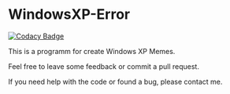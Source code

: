 # WindowsXP-Error
[![Codacy Badge](https://api.codacy.com/project/badge/Grade/06f6ce7a41f04667822b7f6ce7bc8fd5)](https://www.codacy.com/manual/shzmu/WindowsXP-Error?utm_source=github.com&amp;utm_medium=referral&amp;utm_content=shzmu/WindowsXP-Error&amp;utm_campaign=Badge_Grade)

This is a programm for create Windows XP Memes.

Feel free to leave some feedback or commit a pull request.

If you need help with the code or found a bug, please contact me.
